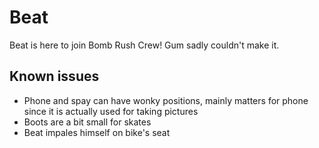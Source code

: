# Beat
Beat is here to join Bomb Rush Crew! Gum sadly couldn't make it.
## Known issues
* Phone and spay can have wonky positions, mainly matters for phone since it is actually used for taking pictures
* Boots are a bit small for skates
* Beat impales himself on bike's seat